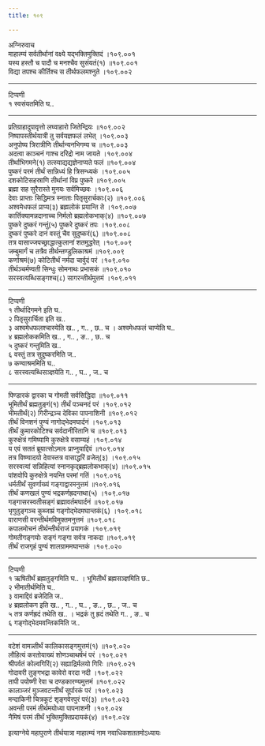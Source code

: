 ```yaml
---
title: १०९

---
```

अग्निरुवाच  
माहात्म्यं सर्वतीर्थानां वक्ष्ये यद्भक्तिमुक्तिदं ।१०९.००१  
यस्य हस्तौ च पादौ च मनश्चैव सुसंयतं(१) ॥१०९.००१  
विद्या तपश्च कीर्तिश्च स तीर्थफलमश्नुते ।१०९.००२  
-- - - - - -- - - -- - - --- - - -- - -  
टिप्पणी  
१ स्वसंयतमिति घ..  
- - - - -- - - - -- - -- - -- -- --- -  
प्रतिग्राहादुपावृत्तो लघ्वाहारो जितेन्द्रियः ॥१०९.००२  
निष्पापस्तीर्थयात्री तु सर्वयज्ञफलं लभेत् ।१०९.००३  
अनुपोष्य त्रिरात्रीणि तीर्थान्यनभिगम्य च ॥१०९.००३  
अदत्वा काञ्चनं गाश्च दरिद्रो नाम जायते ।१०९.००४  
तीर्थाभिगमने(१) तत्स्याद्यद्यज्ञेनाप्यते फलं ॥१०९.००४  
पुष्करं परमं तीर्थं सान्निध्यं हि त्रिसन्ध्यकं ।१०९.००५  
दशकोटिसहस्राणि तीर्थानां विप्र पुष्करे ॥१०९.००५  
ब्रह्मा सह सुरैरास्ते मुनयः सर्वमिच्छवः ।१०९.००६  
देवाः प्राप्ताः सिद्धिमत्र स्नाताः पितृसुरार्चकाः(२) ॥१०९.००६  
अश्वमेधफलं प्राप्य(३) ब्रह्मलोकं प्रयान्ति ते ।१०९.००७  
कार्त्तिक्यामन्नदानाच्च निर्मलो ब्रह्मलोकभाक्(४) ॥१०९.००७  
पुष्करे दुष्करं गन्तुं(५) पुष्करे दुष्करं तपः ।१०९.००८  
दुष्करं पुष्करे दानं वस्तुं चैव सुदुष्करं(६) ॥१०९.००८  
तत्र वासाज्जपच्छ्राद्धात्कुलानां शतमुद्धरेत् ।१०९.००९  
जम्बुमार्गं च तत्रैव तीर्थन्तण्डुलिकाश्रमं ॥१०९.००९  
कर्णाश्रमं(७) कोटितीर्थं नर्मदा चार्वुदं परं ।१०९.०१०  
तीर्थञ्चर्मण्वती सिन्धुः सोमनाथः प्रभासकं ॥१०९.०१०  
सरस्वत्यब्धिसङ्गश्च(८) सागरन्तीर्थमुत्तमं ।१०९.०११  
- - -- -- - - -- - - -- - - -- - - - - - -- -  
टिप्पणी  
१ तीर्थादिगमने इति घ..  
२ पितृसुरार्चिता इति ख..  
३ अश्वमेधफलश्चास्येति ख.. , ग.. , छ.. च । अश्वमेधफलं चाप्येति घ..  
४ ब्रह्मलोककमिति ख.. , ग.. , ङ.. , छ.. च  
५ दुष्करं गन्तुमिति ख..  
६ वस्तुं तत्र सुदुष्करमिति ज..  
७ कण्वाश्रममिति घ..  
८ सरस्वत्यब्धिसञ्ज्ञयेति ग.. , घ.. , ज.. च  
- -- - - -- - -- - - -- - -- - -- -- -- -- - -  
पिण्डारकं द्वारका च गोमती सर्वसिद्धिदा ॥१०९.०११  
भूमितीर्थं ब्रह्मतुङ्गं(१) तीर्थं पञ्चनदं परं ।१०९.०१२  
भीमतीर्थं(२) गिरीन्द्रञ्च देविका पापनाशिनी ॥१०९.०१२  
तीर्थं विनशनं पुण्यं नागोद्भेदमघार्दनं ।१०९.०१३  
तीर्थं कुमारकोटिश्च सर्वदानीरितानि च ॥१०९.०१३  
कुरुक्षेत्रं गमिष्यामि कुरुक्षेत्रे वसाम्यहं ।१०९.०१४  
य एवं सततं ब्रूयात्सोऽमलः प्राप्नुयाद्दिवं ॥१०९.०१४  
तत्र विष्ण्वादयो देवास्तत्र वासाद्धरिं व्रजेत्(३) ।१०९.०१५  
सरस्वत्यां सन्निहित्यां स्नानकृद्ब्रह्मलोकभाक्(४) ॥१०९.०१५  
पांशवोपि कुरुक्षेत्रे नयन्ति परमां गतिं ।१०९.०१६  
धर्मतीर्थं सुवर्णाख्यं गङ्गाद्वारमनुत्तमं ॥१०९.०१६  
तीर्थं कणखलं पुण्यं भद्रकर्णह्रदन्तथा(५) ।१०९.०१७  
गङ्गासरस्वतीसङ्गं ब्रह्मावर्तमघार्दनं ॥१०९.०१७  
भृगुतुङ्गञ्च कुब्जाम्रं गङ्गोद्भेदमघान्तकं(६) ।१०९.०१८  
वाराणसी वरन्तीर्थमविमुक्तमनुत्तमं ॥१०९.०१८  
कपालमोचनं तीर्थन्तीर्थराजं प्रयागकं ।१०९.०१९  
गोमतीगङ्गयोः सङ्गं गङ्गा सर्वत्र नाकदा ॥१०९.०१९  
तीर्थं राजगृहं पुण्यं शालग्राममघान्तकं ।१०९.०२०  
- - - -- - - -- - - -- - - -- - -- - - -- - - -  
टिप्पणी  
१ ऋषितीर्थं ब्रह्मतुङ्गमिति घ.. । भूमितीर्थं ब्रह्मसञ्ज्ञमिति छ..  
२ भीमातीर्थमिति घ..  
३ वामाद्दिवं ब्रजेदिति ज..  
४ ब्रह्मलोकग इति ख.. , ग.. , घ.. , ङ.. , छ.. , ज.. च  
५ तत्र कर्णह्रदं तथेति ख.. । भद्रकं तु ह्रदं तथेति ग.. , ङ.. च  
६ गङ्गोद्भेदमवन्तिकमिति ज..  
- - - - - - - -- - - - -- - -- - - -- - -- - - -  
वटेशं वामन्न्तीर्थं कालिकासङ्गमुत्तमं(१) ॥१०९.०२०  
लौहित्यं करतोयाख्यं शोणञ्चाथर्षभं परं ।१०९.०२१  
श्रीपर्वतं कोल्वगिरिं(२) सह्याद्रिर्मलयो गिरिः ॥१०९.०२१  
गोदावरी तुङ्गभद्रा कावेरो वरदा नदी ।१०९.०२२  
तापी पयोष्णी रेवा च दण्डकारण्यमुत्तमं ॥१०९.०२२  
कालञ्जरं मुञ्जवटन्तीर्थं सूर्पारकं परं ।१०९.०२३  
मन्दाकिनी चित्रकूटं शृङ्गवेरपुरं परं(३) ॥१०९.०२३  
अवन्ती परमं तीर्थमयोध्या पापनाशनी ।१०९.०२४  
नैमिषं परमं तीर्थं भुक्तिमुक्तिप्रदायकं(४) ॥१०९.०२४  
  
इत्याग्नेये महापुराणे तीर्थयात्रा माहात्म्यं नाम नवाधिकशततमोऽध्यायः